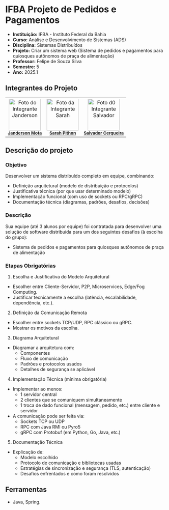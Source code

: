 # IFBA Projeto de Pedidos e Pagamentos

- **Instituição:** IFBA - Instituto Federal da Bahia
- **Curso:** Análise e Desenvolvimento de Sistemas (ADS)
- **Disciplina:** Sistemas Distribuídos
- **Projeto:** Criar um sistema web (Sistema de pedidos e pagamentos para quiosques autônomos de praça de alimentação)
- **Professor:** Felipe de Souza Silva
- **Semestre:** 5
- **Ano:** 2025.1

## Integrantes do Projeto

<table>
  <tr>
    <td align="center">
      <img src="https://avatars.githubusercontent.com/u/80362674?v=4" width="100px;" alt="Foto do Integrante Janderson"/><br />
      <sub><b><a href="https://github.com/JandersonMota">Janderson Mota</a></b></sub>
    </td>
    <td align="center">
      <img src="https://avatars.githubusercontent.com/u/110790276?v=4" width="100px;" alt="Foto da Integrante Sarah"/><br />
      <sub><b><a href="https://github.com/">Sarah Pithon</a></b></sub>
    </td>
    <td align="center">
      <img src="https://avatars.githubusercontent.com/u/114778311?v=4" width="100px;" alt="Foto d0 Integrante Salvador"/><br />
      <sub><b><a href="https://github.com/">Salvador Cerqueira</a></b></sub>
    </td>
  </tr>
</table>

## Descrição do projeto

### Objetivo

Desenvolver um sistema distribuído completo em equipe, combinando:

- Definição arquitetural (modelo de distribuição e protocolos)
- Justificativa técnica (por que usar determinado modelo)
- Implementação funcional (com uso de sockets ou RPC/gRPC)
- Documentação técnica (diagramas, padrões, desafios, decisões)

### Descrição

Sua equipe (até 3 alunos por equipe) foi contratada para desenvolver uma solução de software distribuída para um dos seguintes desafios (à escolha do grupo): 
- Sistema de pedidos e pagamentos para quiosques autônomos de praça de alimentação

### Etapas Obrigatórias

1. Escolha e Justificativa do Modelo Arquitetural 
- Escolher entre Cliente-Servidor, P2P, Microservices, Edge/Fog Computing. 
- Justificar tecnicamente a escolha (latência, escalabilidade, dependência, etc.).

2. Definição da Comunicação Remota 
- Escolher entre sockets TCP/UDP, RPC clássico ou gRPC. 
- Mostrar os motivos da escolha.

3. Diagrama Arquitetural 
- Diagramar a arquitetura com: 
  - Componentes 
  - Fluxo de comunicação 
  - Padrões e protocolos usados 
  - Detalhes de segurança se aplicável

4. Implementação Técnica (mínima obrigatória) 
- Implementar ao menos: 
  - 1 servidor central 
  - 2 clientes que se comuniquem simultaneamente 
  - 1 troca de dado funcional (mensagem, pedido, etc.) entre cliente e servidor 
- A comunicação pode ser feita via: 
  - Sockets TCP ou UDP 
  - RPC com Java RMI ou Pyro5 
  - gRPC com Protobuf (em Python, Go, Java, etc.)

5. Documentação Técnica 
- Explicação de: 
  - Modelo escolhido 
  - Protocolo de comunicação e bibliotecas usadas 
  - Estratégias de sincronização e segurança (TLS, autenticação) 
  - Desafios enfrentados e como foram resolvidos

## Ferramentas

- Java, Spring.
